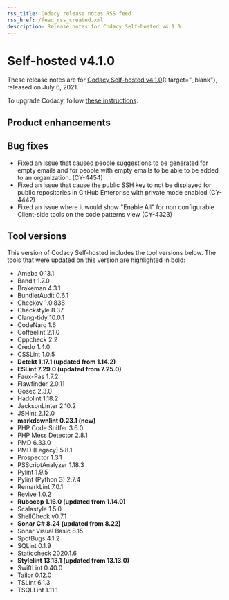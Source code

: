 ```yaml
---
rss_title: Codacy release notes RSS feed
rss_href: /feed_rss_created.xml
description: Release notes for Codacy Self-hosted v4.1.0.
---
```


# Self-hosted v4.1.0

These release notes are for [Codacy Self-hosted v4.1.0](https://github.com/codacy/chart/releases/tag/4.1.0){: target="_blank"}, released on July 6, 2021. <!-- TODO Update release date -->

To upgrade Codacy, follow [these instructions](../../chart/maintenance/upgrade.md).

<!--TODO Check these issues

Jira issues without release notes:

Epics:
-   https://codacy.atlassian.net/browse/CY-4310
-   https://codacy.atlassian.net/browse/CY-4216
-   https://codacy.atlassian.net/browse/CY-4196
-   https://codacy.atlassian.net/browse/CY-4082
-   https://codacy.atlassian.net/browse/CY-4077
-   https://codacy.atlassian.net/browse/CY-3717

Bugs:
-   https://codacy.atlassian.net/browse/CY-4545
-   https://codacy.atlassian.net/browse/CY-4494
-   https://codacy.atlassian.net/browse/CY-4396
-   https://codacy.atlassian.net/browse/CY-4142


Jira issues with disabled release notes:

Epics:

Bugs:
-   https://codacy.atlassian.net/browse/CY-4556
-   https://codacy.atlassian.net/browse/CY-4529
-   https://codacy.atlassian.net/browse/CY-4452
-   https://codacy.atlassian.net/browse/CY-4441
-   https://codacy.atlassian.net/browse/CY-4407
-   https://codacy.atlassian.net/browse/CY-4364
-   https://codacy.atlassian.net/browse/CY-4361
-   https://codacy.atlassian.net/browse/CY-4332
-   https://codacy.atlassian.net/browse/CY-4324
-   https://codacy.atlassian.net/browse/CY-4286
-   https://codacy.atlassian.net/browse/CY-4282
-   https://codacy.atlassian.net/browse/CY-4206
-   https://codacy.atlassian.net/browse/CY-4170
-   https://codacy.atlassian.net/browse/CY-4149
-   https://codacy.atlassian.net/browse/CY-4111


Jira issues that have already been released:

-   https://codacy.atlassian.net/browse/CY-4084
-   https://codacy.atlassian.net/browse/CY-4416

-->

## Product enhancements



## Bug fixes

-   Fixed an issue that caused people suggestions to be generated for empty emails and for people with empty emails to be able to be added to an organization. (CY-4454)
-   Fixed an issue that cause the public SSH key to not be displayed for public repositories in GitHub Enterprise with private mode enabled (CY-4442)
-   Fixed an issue where it would show "Enable All" for non configurable Client-side tools on the code patterns view (CY-4323)

## Tool versions

This version of Codacy Self-hosted includes the tool versions below. The tools that were updated on this version are highlighted in bold:

-   Ameba 0.13.1
-   Bandit 1.7.0
-   Brakeman 4.3.1
-   BundlerAudit 0.6.1
-   Checkov 1.0.838
-   Checkstyle 8.37
-   Clang-tidy 10.0.1
-   CodeNarc 1.6
-   Coffeelint 2.1.0
-   Cppcheck 2.2
-   Credo 1.4.0
-   CSSLint 1.0.5
-   **Detekt 1.17.1 (updated from 1.14.2)**
-   **ESLint 7.29.0 (updated from 7.25.0)**
-   Faux-Pas 1.7.2
-   Flawfinder 2.0.11
-   Gosec 2.3.0
-   Hadolint 1.18.2
-   JacksonLinter 2.10.2
-   JSHint 2.12.0
-   **markdownlint 0.23.1 (new)**
-   PHP Code Sniffer 3.6.0
-   PHP Mess Detector 2.8.1
-   PMD 6.33.0
-   PMD (Legacy) 5.8.1
-   Prospector 1.3.1
-   PSScriptAnalyzer 1.18.3
-   Pylint 1.9.5
-   Pylint (Python 3) 2.7.4
-   RemarkLint 7.0.1
-   Revive 1.0.2
-   **Rubocop 1.16.0 (updated from 1.14.0)**
-   Scalastyle 1.5.0
-   ShellCheck v0.7.1
-   **Sonar C# 8.24 (updated from 8.22)**
-   Sonar Visual Basic 8.15
-   SpotBugs 4.1.2
-   SQLint 0.1.9
-   Staticcheck 2020.1.6
-   **Stylelint 13.13.1 (updated from 13.13.0)**
-   SwiftLint 0.40.0
-   Tailor 0.12.0
-   TSLint 6.1.3
-   TSQLLint 1.11.1
